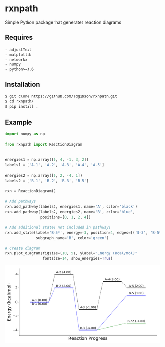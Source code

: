 # rxnpath
Simple Python package that generates reaction diagrams

## Requires
```
- adjustText
- matplotlib
- networkx
- numpy
- python>=3.6
```

## Installation
```bash
$ git clone https://github.com/ldgibson/rxnpath.git
$ cd rxnpath/
$ pip install .
```

## Example

```python
import numpy as np

from rxnpath import ReactionDiagram


energies1 = np.array([0, 4, -1, 3, 2])
labels1 = ['A-1', 'A-2', 'A-3', 'A-4', 'A-5']

energies2 = np.array([0, 2, -4, 1])
labels2 = ['B-1', 'B-2', 'B-3', 'B-5']

rxn = ReactionDiagram()

# Add pathways
rxn.add_pathway(labels1, energies1, name='A', color='black')
rxn.add_pathway(labels2, energies2, name='B', color='blue',
                positions=[0, 1, 2, 4])

# Add additional states not included in pathways
rxn.add_state(label='B-5*', energy=-3, position=4, edges=[('B-3', 'B-5*')],
              subgraph_name='B', color='green')

# Create diagram
rxn.plot_diagram(figsize=(10, 5), ylabel="Energy (kcal/mol)",
                 fontsize=14, show_energies=True)
```

<img src="example.png">
